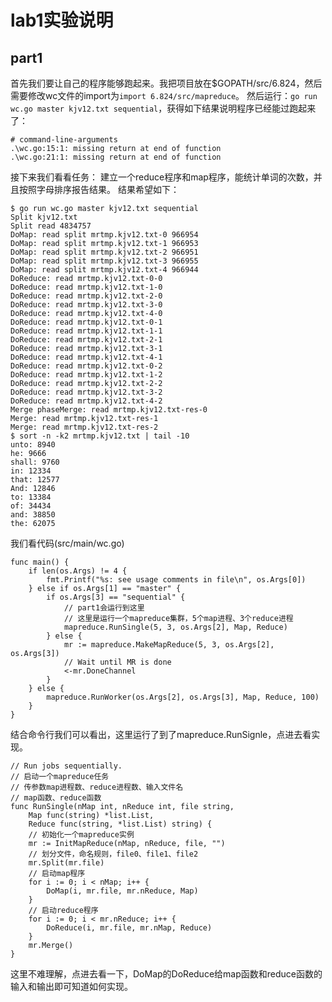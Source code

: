 # lab1实验说明

## part1

首先我们要让自己的程序能够跑起来。我把项目放在$GOPATH/src/6.824，然后需要修改wc文件的import为``import 6.824/src/mapreduce``。
然后运行：``go run wc.go master kjv12.txt sequential``，获得如下结果说明程序已经能过跑起来了：
```
# command-line-arguments
.\wc.go:15:1: missing return at end of function
.\wc.go:21:1: missing return at end of function
```
接下来我们看看任务：
建立一个reduce程序和map程序，能统计单词的次数，并且按照字母排序报告结果。
结果希望如下：
```
$ go run wc.go master kjv12.txt sequential
Split kjv12.txt
Split read 4834757
DoMap: read split mrtmp.kjv12.txt-0 966954
DoMap: read split mrtmp.kjv12.txt-1 966953
DoMap: read split mrtmp.kjv12.txt-2 966951
DoMap: read split mrtmp.kjv12.txt-3 966955
DoMap: read split mrtmp.kjv12.txt-4 966944
DoReduce: read mrtmp.kjv12.txt-0-0
DoReduce: read mrtmp.kjv12.txt-1-0
DoReduce: read mrtmp.kjv12.txt-2-0
DoReduce: read mrtmp.kjv12.txt-3-0
DoReduce: read mrtmp.kjv12.txt-4-0
DoReduce: read mrtmp.kjv12.txt-0-1
DoReduce: read mrtmp.kjv12.txt-1-1
DoReduce: read mrtmp.kjv12.txt-2-1
DoReduce: read mrtmp.kjv12.txt-3-1
DoReduce: read mrtmp.kjv12.txt-4-1
DoReduce: read mrtmp.kjv12.txt-0-2
DoReduce: read mrtmp.kjv12.txt-1-2
DoReduce: read mrtmp.kjv12.txt-2-2
DoReduce: read mrtmp.kjv12.txt-3-2
DoReduce: read mrtmp.kjv12.txt-4-2
Merge phaseMerge: read mrtmp.kjv12.txt-res-0
Merge: read mrtmp.kjv12.txt-res-1
Merge: read mrtmp.kjv12.txt-res-2
$ sort -n -k2 mrtmp.kjv12.txt | tail -10
unto: 8940
he: 9666
shall: 9760
in: 12334
that: 12577
And: 12846
to: 13384
of: 34434
and: 38850
the: 62075
```

我们看代码(src/main/wc.go)
```Golang
func main() {
	if len(os.Args) != 4 {
		fmt.Printf("%s: see usage comments in file\n", os.Args[0])
	} else if os.Args[1] == "master" {
		if os.Args[3] == "sequential" {
			// part1会运行到这里
			// 这里是运行一个mapreduce集群，5个map进程、3个reduce进程
			mapreduce.RunSingle(5, 3, os.Args[2], Map, Reduce)
		} else {
			mr := mapreduce.MakeMapReduce(5, 3, os.Args[2], os.Args[3])
			// Wait until MR is done
			<-mr.DoneChannel
		}
	} else {
		mapreduce.RunWorker(os.Args[2], os.Args[3], Map, Reduce, 100)
	}
}
```
结合命令行我们可以看出，这里运行了到了mapreduce.RunSignle，点进去看实现。
```Golang
// Run jobs sequentially.
// 启动一个mapreduce任务
// 传参数map进程数、reduce进程数、输入文件名
// map函数、reduce函数
func RunSingle(nMap int, nReduce int, file string,
	Map func(string) *list.List,
	Reduce func(string, *list.List) string) {
	// 初始化一个mapreduce实例
	mr := InitMapReduce(nMap, nReduce, file, "")
	// 划分文件，命名规则，file0、file1、file2
	mr.Split(mr.file)
	// 启动map程序
	for i := 0; i < nMap; i++ {
		DoMap(i, mr.file, mr.nReduce, Map)
	}
	// 启动reduce程序
	for i := 0; i < mr.nReduce; i++ {
		DoReduce(i, mr.file, mr.nMap, Reduce)
	}
	mr.Merge()
}
```
这里不难理解，点进去看一下，DoMap的DoReduce给map函数和reduce函数的输入和输出即可知道如何实现。

